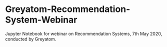 # Greyatom-Recommendation-System-Webinar
Jupyter Notebook for webinar on Recommendation Systems, 7th May 2020, conducted by Greyatom.
